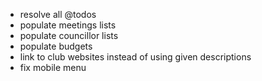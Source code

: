 - resolve all @todos
- populate meetings lists
- populate councillor lists
- populate budgets
- link to club websites instead of using given descriptions
- fix mobile menu
